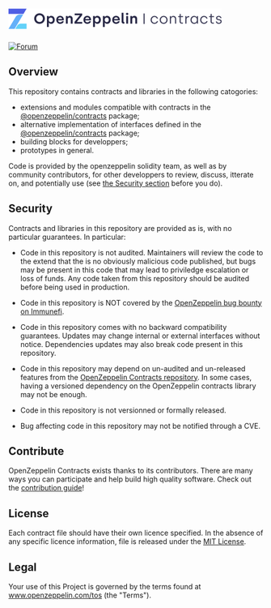 # <img src="logo.svg" alt="OpenZeppelin" height="40px">

[![Forum](https://img.shields.io/badge/forum-%F0%9F%92%AC-yellow)](https://docs.openzeppelin.com/contracts)

## Overview

This repository contains contracts and libraries in the following catogories:

- extensions and modules compatible with contracts in the [@openzeppelin/contracts](https://github.com/OpenZeppelin/openzeppelin-contracts) package;
- alternative implementation of interfaces defined in the [@openzeppelin/contracts](https://github.com/OpenZeppelin/openzeppelin-contracts) package;
- building blocks for developpers;
- prototypes in general.

Code is provided by the openzeppelin solidity team, as well as by community contributors, for other developpers to review, discuss, itterate on, and potentially use (see [the Security section](#security)  before you do).

## Security

Contracts and libraries in this repository are provided as is, with no particular guarantees. In particular:

- Code in this repository is not audited. Maintainers will review the code to the extend that the is no obviously malicious code published, but bugs may be present in this code that may lead to priviledge escalation or loss of funds. Any code taken from this repository should be audited before being used in production.

- Code in this repository is NOT covered by the [OpenZeppelin bug bounty on Immunefi](https://immunefi.com/bug-bounty/openzeppelin/).

- Code in this repository comes with no backward compatibility guarantees. Updates may change internal or external interfaces without notice. Dependencies updates may also break code present in this repository.

- Code in this repository may depend on un-audited and un-released features from the [OpenZeppelin Contracts repository](https://github.com/OpenZeppelin/openzeppelin-contracts). In some cases, having a versioned dependency on the OpenZeppelin contracts library may not be enough.

- Code in this repository is not versionned or formally released.

- Bug affecting code in this repository may not be notified through a CVE.

## Contribute

OpenZeppelin Contracts exists thanks to its contributors. There are many ways you can participate and help build high quality software. Check out the [contribution guide](https://github.com/OpenZeppelin/openzeppelin-contracts/blob/master/CONTRIBUTING.md)!

## License

Each contract file should have their own licence specified. In the absence of any specific licence information, file is released under the [MIT License](LICENSE).

## Legal

Your use of this Project is governed by the terms found at www.openzeppelin.com/tos (the "Terms").
